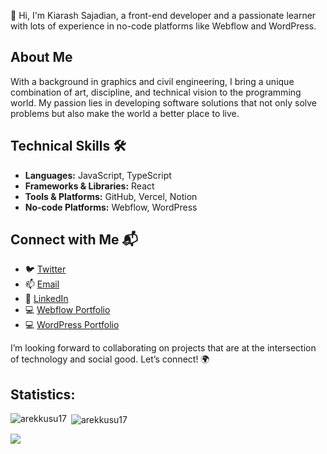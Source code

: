 👋 Hi, I'm Kiarash Sajadian, a front-end developer and a passionate learner with lots of experience in no-code platforms like Webflow and WordPress.

## About Me
With a background in graphics and civil engineering, I bring a unique combination of art, discipline, and technical vision to the programming world. My passion lies in developing software solutions that not only solve problems but also make the world a better place to live.

## Technical Skills 🛠️
- **Languages:** JavaScript, TypeScript
- **Frameworks & Libraries:** React
- **Tools & Platforms:** GitHub, Vercel, Notion
- **No-code Platforms:** Webflow, WordPress

## Connect with Me 📬
- 🐦 [Twitter](https://x.com/OZtheBurningKid)
- 📫 [Email](mailto:kiarashsajadian@gmail.com)
- 🔗 [LinkedIn](https://www.linkedin.com/in/kiarash-sajadian-front-end-developer/)
- 💻 [Webflow Portfolio](https://webflow.com/@lumana-studio)
- 💻 [WordPress Portfolio](https://www.lumanastudio.com/)

I’m looking forward to collaborating on projects that are at the intersection of technology and social good. Let’s connect! 🌍

## Statistics:
<p><img align="left" src="https://github-readme-stats.vercel.app/api/top-langs?username=KiarashSajadian&show_icons=true&theme=dark&title_color=fda5f6&text_color=ffffff&hide_border=true&locale=en&layout=compact" alt="arekkusu17" /></p>

<p>&nbsp;<img align="center" src="https://github-readme-stats.vercel.app/api?username=KiarashSajadian&show_icons=true&theme=dark&title_color=fda5f6&text_color=ffffff&hide_border=true&locale=en" alt="arekkusu17" /></p>
<img src="https://komarev.com/ghpvc/?username=KiarashSajadian&color=red"/>

